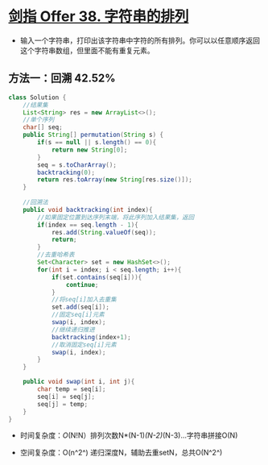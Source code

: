 # [剑指 Offer 38. 字符串的排列](https://leetcode-cn.com/problems/zi-fu-chuan-de-pai-lie-lcof/)

- 输入一个字符串，打印出该字符串中字符的所有排列。你可以以任意顺序返回这个字符串数组，但里面不能有重复元素。

## 方法一：回溯 42.52%

```java
class Solution {
    //结果集
    List<String> res = new ArrayList<>();
    //单个序列
    char[] seq;
    public String[] permutation(String s) {
        if(s == null || s.length() == 0){
            return new String[0];
        }
        seq = s.toCharArray();
        backtracking(0);
        return res.toArray(new String[res.size()]);
    }
    
    //回溯法
    public void backtracking(int index){
        //如果固定位置到达序列末端，将此序列加入结果集，返回
        if(index == seq.length - 1){
            res.add(String.valueOf(seq));
            return;
        }
        //去重哈希表
        Set<Character> set = new HashSet<>();
        for(int i = index; i < seq.length; i++){
            if(set.contains(seq[i])){
                continue;
            }
            //将seq[i]加入去重集
            set.add(seq[i]);
            //固定seq[i]元素
            swap(i, index);
            //继续递归推进
            backtracking(index+1);
            //取消固定seq[i]元素
            swap(i, index);
        }
    }

    public void swap(int i, int j){
        char temp = seq[i];
        seq[i] = seq[j];
        seq[j] = temp;
    }
}
```

- 时间复杂度：*O*(N!N）排列次数N*(N-1)*(N-2)*(N-3)...字符串拼接O(N)

- 空间复杂度：O(n^2^) 递归深度N，辅助去重setN，总共O(N^2^)

